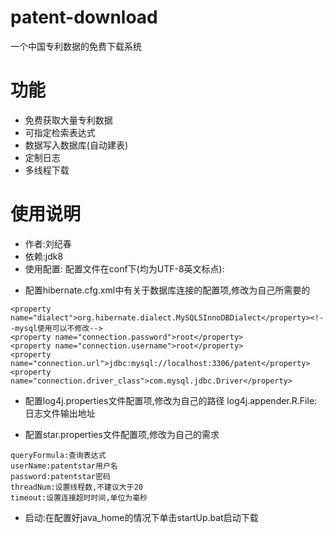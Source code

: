 # patent-download
一个中国专利数据的免费下载系统

功能
====
- 免费获取大量专利数据
- 可指定检索表达式
- 数据写入数据库(自动建表)
- 定制日志
- 多线程下载


使用说明
====
- 作者:刘纪春
- 依赖:jdk8
- 使用配置:
配置文件在conf下(均为UTF-8英文标点):

* 配置hibernate.cfg.xml中有关于数据库连接的配置项,修改为自己所需要的
```
<property name="dialect">org.hibernate.dialect.MySQL5InnoDBDialect</property><!--mysql使用可以不修改-->
<property name="connection.password">root</property>
<property name="connection.username">root</property>
<property name="connection.url">jdbc:mysql://localhost:3306/patent</property>
<property name="connection.driver_class">com.mysql.jdbc.Driver</property>
```

* 配置log4j.properties文件配置项,修改为自己的路径
log4j.appender.R.File:日志文件输出地址

* 配置star.properties文件配置项,修改为自己的需求
```
queryFormula:查询表达式
userName:patentstar用户名
password:patentstar密码
threadNum:设置线程数,不建议大于20
timeout:设置连接超时时间,单位为毫秒
```

* 启动:在配置好java_home的情况下单击startUp.bat启动下载